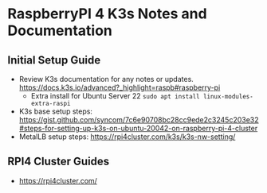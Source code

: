 # RaspberryPI 4 K3s Notes and Documentation

## Initial Setup Guide
- Review K3s documentation for any notes or updates. https://docs.k3s.io/advanced?_highlight=raspb#raspberry-pi
    - Extra install for Ubuntu Server 22 `sudo apt install linux-modules-extra-raspi`
- K3s base setup steps: https://gist.github.com/syncom/7c6e90708bc28cc9ede2c3245c203e32#steps-for-setting-up-k3s-on-ubuntu-20042-on-raspberry-pi-4-cluster
- MetalLB setup steps: https://rpi4cluster.com/k3s/k3s-nw-setting/

## RPI4 Cluster Guides
- https://rpi4cluster.com/
